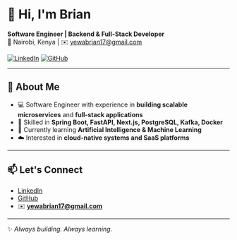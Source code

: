 # 👋 Hi, I'm Brian

**Software Engineer | Backend & Full-Stack Developer**  
📍 Nairobi, Kenya | ✉️ yewabrian17@gmail.com  

[![LinkedIn](https://img.shields.io/badge/LinkedIn-blue?logo=linkedin&logoColor=white)](https://www.linkedin.com/in/brian-yewa-197b0b295/) 
[![GitHub](https://img.shields.io/badge/GitHub-black?logo=github&logoColor=white)](https://github.com/Fu-ry17)

---

## 🚀 About Me
- 💻 Software Engineer with experience in **building scalable microservices** and **full-stack applications**  
- 🔧 Skilled in **Spring Boot, FastAPI, Next.js, PostgreSQL, Kafka, Docker**  
- 🌱 Currently learning **Artificial Intelligence & Machine Learning**  
- ☁️ Interested in **cloud-native systems and SaaS platforms**  

---

## 📫 Let's Connect
- [LinkedIn](https://www.linkedin.com/in/brian-yewa-197b0b295/)  
- [GitHub](https://github.com/Fu-ry17)  
- ✉️ **yewabrian17@gmail.com**

---
✨ _Always building. Always learning._
